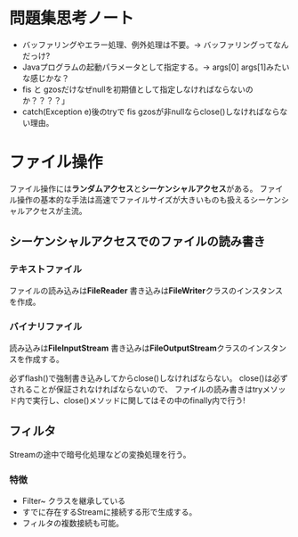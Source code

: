 # 問題集思考ノート
 + バッファリングやエラー処理、例外処理は不要。→ バッファリングってなんだっけ?
 + Javaプログラムの起動パラメータとして指定する。→ args[0] args[1]みたいな感じかな？
 + fis と gzosだけなぜnullを初期値として指定しなければならないのか？？？？」
 + catch(Exception e)後のtryで fis gzosが非nullならclose()しなければならない理由。

# ファイル操作
   ファイル操作には**ランダムアクセス**と**シーケンシャルアクセス**がある。
  ファイル操作の基本的な手法は高速でファイルサイズが大きいものも扱えるシーケンシャルアクセスが主流。

  ## シーケンシャルアクセスでのファイルの読み書き
   ### テキストファイル
  ファイルの読み込みは**FileReader** 書き込みは**FileWriter**クラスのインスタンスを作成。
   ### バイナリファイル
   読み込みは**FileInputStream** 書き込みは**FileOutputStream**クラスのインスタンスを作成する。

  必ずflash()で強制書き込みしてからclose()しなければならない。
  close()は必ずされることが保証されなければならないので、
  ファイルの読み書きはtryメソッド内で実行し、close()メソッドに関してはその中のfinally内で行う!

  ## フィルタ
   Streamの途中で暗号化処理などの変換処理を行う。
   ### 特徴
   + Filter~ クラスを継承している
   + すでに存在するStreamに接続する形で生成する。
   + フィルタの複数接続も可能。
